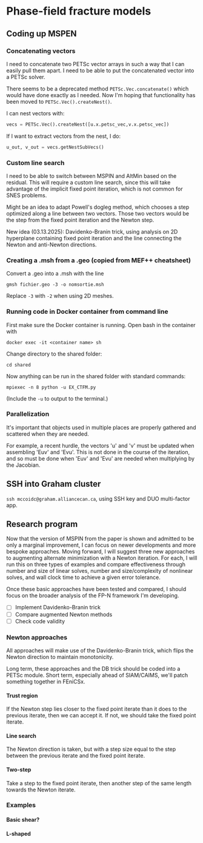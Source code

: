 # Phase-field fracture models

## Coding up MSPEN

### Concatenating vectors

I need to concatenate two PETSc vector arrays in such a way that I can easily pull them apart.
I need to be able to put the concatenated vector into a PETSc solver.

There seems to be a deprecated method `PETSc.Vec.concatenate()` which would have done exactly as I needed.
Now I'm hoping that functionality has been moved to `PETSc.Vec().createNest()`.

I can nest vectors with:
```python
vecs = PETSc.Vec().createNest([u.x.petsc_vec,v.x.petsc_vec])
```
If I want to extract vectors from the nest, I do:
```python
u_out, v_out = vecs.getNestSubVecs()
```

### Custom line search

I need to be able to switch between MSPIN and AltMin based on the residual.
This will require a custom line search, since this will take advantage of the implicit fixed point iteration,
which is not common for SNES problems.

Might be an idea to adapt Powell's dogleg method, which chooses a step optimized along a line between two vectors.
Those two vectors would be the step from the fixed point iteration and the Newton step.

New idea (03.13.2025): Davidenko-Branin trick, using analysis on 2D hyperplane containing fixed point iteration and the line connecting the Newton and anti-Newton directions.

### Creating a .msh from a .geo (copied from MEF++ cheatsheet)

Convert a .geo into a .msh with the line
```
gmsh fichier.geo -3 -o nomsortie.msh
```
Replace `-3` with `-2` when using 2D meshes.

### Running code in Docker container from command line

First make sure the Docker container is running.
Open bash in the container with
```
docker exec -it <container name> sh
```
Change directory to the shared folder:
```
cd shared
```
Now anything can be run in the shared folder with standard commands:
```
mpiexec -n 8 python -u EX_CTFM.py
```
(Include the `-u` to output to the terminal.)

### Parallelization

It's important that objects used in multiple places are properly gathered and scattered when they are needed.

For example, a recent hurdle, the vectors 'u' and 'v' must be updated when assembling 'Euv' and 'Evu'.
This is not done in the course of the iteration, and so must be done when 'Euv' and 'Evu' are needed when multiplying by the Jacobian.

## SSH into Graham cluster

`ssh mccoidc@graham.alliancecan.ca`, using SSH key and DUO multi-factor app.

## Research program

Now that the version of MSPIN from the paper is shown and admitted to be only a marginal improvement, I can focus on newer developments and more bespoke approaches.
Moving forward, I will suggest three new approaches to augmenting alternate minimization with a Newton iteration.
For each, I will run this on three types of examples and compare effectiveness through number and size of linear solves, number and size/complexity of nonlinear solves, and wall clock time to achieve a given error tolerance.

Once these basic approaches have been tested and compared, I should focus on the broader analysis of the FP-N framework I'm developing.

- [ ] Implement Davidenko-Branin trick
- [ ] Compare augmented Newton methods
- [ ] Check code validity

### Newton approaches

All approaches will make use of the Davidenko-Branin trick, which flips the Newton direction to maintain monotonicity.

Long term, these approaches and the DB trick should be coded into a PETSc module.
Short term, especially ahead of SIAM/CAIMS, we'll patch something together in FEniCSx.

#### Trust region

If the Newton step lies closer to the fixed point iterate than it does to the previous iterate, then we can accept it.
If not, we should take the fixed point iterate.

#### Line search

The Newton direction is taken, but with a step size equal to the step between the previous iterate and the fixed point iterate.

#### Two-step

Take a step to the fixed point iterate, then another step of the same length towards the Newton iterate.

### Examples

#### Basic shear?

#### L-shaped